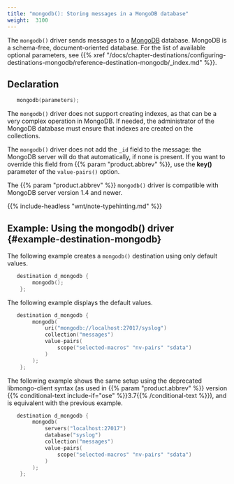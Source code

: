 ```yaml
---
title: "mongodb(): Storing messages in a MongoDB database"
weight:  3100
---
```

<!-- DISCLAIMER: This file is based on the syslog-ng Open Source Edition documentation https://github.com/balabit/syslog-ng-ose-guides/commit/2f4a52ee61d1ea9ad27cb4f3168b95408fddfdf2 and is used under the terms of The syslog-ng Open Source Edition Documentation License. The file has been modified by Axoflow. -->

The `mongodb()` driver sends messages to a [MongoDB](https://www.mongodb.com/) database. MongoDB is a schema-free, document-oriented database. For the list of available optional parameters, see {{% xref "/docs/chapter-destinations/configuring-destinations-mongodb/reference-destination-mongodb/_index.md" %}}.


## Declaration

```c
   mongodb(parameters);

```


The `mongodb()` driver does not support creating indexes, as that can be a very complex operation in MongoDB. If needed, the administrator of the MongoDB database must ensure that indexes are created on the collections.

The `mongodb()` driver does not add the `_id` field to the message: the MongoDB server will do that automatically, if none is present. If you want to override this field from {{% param "product.abbrev" %}}, use the **key()** parameter of the `value-pairs()` option.

The {{% param "product.abbrev" %}} `mongodb()` driver is compatible with MongoDB server version 1.4 and newer.

{{% include-headless "wnt/note-typehinting.md" %}}


## Example: Using the mongodb() driver {#example-destination-mongodb}

The following example creates a `mongodb()` destination using only default values.

```c
   destination d_mongodb {
        mongodb();
    };

```

The following example displays the default values.

```c
   destination d_mongodb {
        mongodb(
            uri("mongodb://localhost:27017/syslog")
            collection("messages")
            value-pairs(
                scope("selected-macros" "nv-pairs" "sdata")
            )
        );
    };

```

The following example shows the same setup using the deprecated libmongo-client syntax (as used in {{% param "product.abbrev" %}} version {{% conditional-text include-if="ose" %}}3.7{{% /conditional-text %}}), and is equivalent with the previous example.

```c
   destination d_mongodb {
        mongodb(
            servers("localhost:27017")
            database("syslog")
            collection("messages")
            value-pairs(
                scope("selected-macros" "nv-pairs" "sdata")
            )
        );
    };

```

